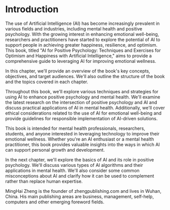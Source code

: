 # Introduction

The use of Artificial Intelligence (AI) has become increasingly prevalent in various fields and industries, including mental health and positive psychology. With the growing interest in enhancing emotional well-being, researchers and practitioners have started to explore the potential of AI to support people in achieving greater happiness, resilience, and optimism. This book, titled "AI for Positive Psychology: Techniques and Exercises for Optimism and Happiness with Artificial Intelligence," aims to provide a comprehensive guide to leveraging AI for improving emotional wellness.

In this chapter, we'll provide an overview of the book's key concepts, objectives, and target audiences. We'll also outline the structure of the book and the topics covered in each chapter.

Throughout this book, we'll explore various techniques and strategies for using AI to enhance positive psychology and mental health. We'll examine the latest research on the intersection of positive psychology and AI and discuss practical applications of AI in mental health. Additionally, we'll cover ethical considerations related to the use of AI for emotional well-being and provide guidelines for responsible implementation of AI-driven solutions.

This book is intended for mental health professionals, researchers, students, and anyone interested in leveraging technology to improve their emotional wellness. Whether you're an AI enthusiast or a mental health practitioner, this book provides valuable insights into the ways in which AI can support personal growth and development.

In the next chapter, we'll explore the basics of AI and its role in positive psychology. We'll discuss various types of AI algorithms and their applications in mental health. We'll also consider some common misconceptions about AI and clarify how it can be used to complement rather than replace human expertise.

MingHai Zheng is the founder of zhengpublishing.com and lives in Wuhan, China. His main publishing areas are business, management, self-help, computers and other emerging foreword fields.
